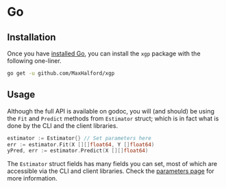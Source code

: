 # Go

## Installation

Once you have [installed Go](https://golang.org/dl/), you can install the `xgp` package with the following one-liner.

```sh
go get -u github.com/MaxHalford/xgp
```

## Usage

Although the full API is available on godoc, you will (and should) be using the `Fit` and `Predict` methods from `Estimator` struct; which is in fact what is done by the CLI and the client libraries.

```go
estimator := Estimator{} // Set parameters here
err := estimator.Fit(X [][]float64, Y []float64)
yPred, err := estimator.Predict(X [][]float64)
```

The `Estimator` struct fields has many fields you can set, most of which are accessible via the CLI and client libraries. Check the [parameters page](parameters.md) for more information.
